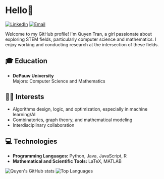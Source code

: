 # Hello👋 
[![LinkedIn](https://img.shields.io/badge/LinkedIn-0077B5?style=flat-square&logo=linkedin&logoColor=white)](https://www.linkedin.com/in/quyen-tran-0bb791255/)
[![Email](https://img.shields.io/badge/Email-D14836?style=flat-square&logo=gmail&logoColor=white)](mailto:quyen.tran05121l@gmail.com)

Welcome to my GitHub profile! I'm Quyen Tran, a girl passionate about exploring STEM fields, particularly computer science and mathematics. I enjoy working and conducting research at the intersection of these fields. 

## 🎓 Education
- **DePauw University**  
  Majors: Computer Science and Mathematics 

## 🧑‍💻 Interests
- Algorithms design, logic, and optimization, especially in machine learning/AI
- Combinatorics, graph theory, and mathematical modeling
- Interdisciplinary collaboration

## 💻 Technologies
- **Programming Languages:** Python, Java, JavaScript, R
- **Mathematical and Scientific Tools:** LaTeX, MATLAB

![Quyen's GitHub stats](https://github-readme-stats.vercel.app/api?username=quyenlhtran&show_icons=true&theme=radical)
![Top Languages](https://github-readme-stats.vercel.app/api/top-langs/?username=quyenlhtran&layout=compact&theme=radical)
